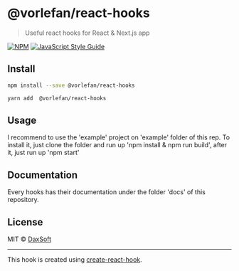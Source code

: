 # @vorlefan/react-hooks

> Useful react hooks for React &amp; Next.js app

[![NPM](https://img.shields.io/npm/v/@vorlefan/react-hooks.svg)](https://www.npmjs.com/package/@vorlefan/react-hooks) [![JavaScript Style Guide](https://img.shields.io/badge/code_style-standard-brightgreen.svg)](https://standardjs.com)

## Install

```bash
npm install --save @vorlefan/react-hooks
```

```bash
yarn add  @vorlefan/react-hooks
```

## Usage

I recommend to use the 'example' project on 'example' folder of this rep. To install it, just clone the folder and run up 'npm install & npm run build', after it, just run up 'npm start'

## Documentation

Every hooks has their documentation under the folder 'docs' of this repository.

## License

MIT © [DaxSoft](https://github.com/DaxSoft)

---

This hook is created using [create-react-hook](https://github.com/hermanya/create-react-hook).

